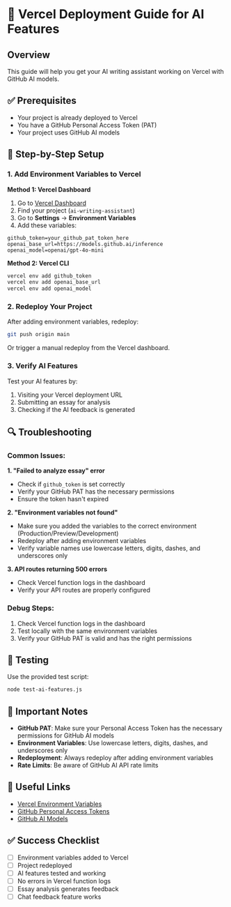 # 🚀 Vercel Deployment Guide for AI Features

## Overview
This guide will help you get your AI writing assistant working on Vercel with GitHub AI models.

## ✅ Prerequisites
- Your project is already deployed to Vercel
- You have a GitHub Personal Access Token (PAT)
- Your project uses GitHub AI models

## 🔧 Step-by-Step Setup

### 1. Add Environment Variables to Vercel

**Method 1: Vercel Dashboard**
1. Go to [Vercel Dashboard](https://vercel.com/dashboard)
2. Find your project (`ai-writing-assistant`)
3. Go to **Settings** → **Environment Variables**
4. Add these variables:

```
github_token=your_github_pat_token_here
openai_base_url=https://models.github.ai/inference
openai_model=openai/gpt-4o-mini
```

**Method 2: Vercel CLI**
```bash
vercel env add github_token
vercel env add openai_base_url
vercel env add openai_model
```

### 2. Redeploy Your Project

After adding environment variables, redeploy:
```bash
git push origin main
```

Or trigger a manual redeploy from the Vercel dashboard.

### 3. Verify AI Features

Test your AI features by:
1. Visiting your Vercel deployment URL
2. Submitting an essay for analysis
3. Checking if the AI feedback is generated

## 🔍 Troubleshooting

### Common Issues:

**1. "Failed to analyze essay" error**
- Check if `github_token` is set correctly
- Verify your GitHub PAT has the necessary permissions
- Ensure the token hasn't expired

**2. "Environment variables not found"**
- Make sure you added the variables to the correct environment (Production/Preview/Development)
- Redeploy after adding environment variables
- Verify variable names use lowercase letters, digits, dashes, and underscores only

**3. API routes returning 500 errors**
- Check Vercel function logs in the dashboard
- Verify your API routes are properly configured

### Debug Steps:
1. Check Vercel function logs in the dashboard
2. Test locally with the same environment variables
3. Verify your GitHub PAT is valid and has the right permissions

## 🧪 Testing

Use the provided test script:
```bash
node test-ai-features.js
```

## 📝 Important Notes

- **GitHub PAT**: Make sure your Personal Access Token has the necessary permissions for GitHub AI models
- **Environment Variables**: Use lowercase letters, digits, dashes, and underscores only
- **Redeployment**: Always redeploy after adding environment variables
- **Rate Limits**: Be aware of GitHub AI API rate limits

## 🔗 Useful Links

- [Vercel Environment Variables](https://vercel.com/docs/projects/environment-variables)
- [GitHub Personal Access Tokens](https://docs.github.com/en/authentication/keeping-your-account-and-data-secure/managing-your-personal-access-tokens)
- [GitHub AI Models](https://github.com/features/ai)

## ✅ Success Checklist

- [ ] Environment variables added to Vercel
- [ ] Project redeployed
- [ ] AI features tested and working
- [ ] No errors in Vercel function logs
- [ ] Essay analysis generates feedback
- [ ] Chat feedback feature works 